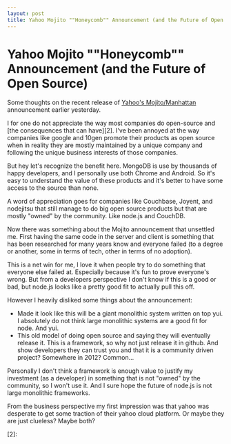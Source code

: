 ```yaml
---
layout: post
title: Yahoo Mojito ""Honeycomb"" Announcement (and the Future of Open Source)
---
```


# Yahoo Mojito ""Honeycomb"" Announcement (and the Future of Open Source)

Some thoughts on the recent release of [Yahoo's Mojito/Manhattan][1] announcement earlier yesterday.

I for one do not appreciate the way most companies do open-source and [the consequences that can have][2]. I've been annoyed at the way companies like google and 10gen promote their products as open source when in reality they are mostly maintained by a unique company and following the unique business interests of those companies.

But hey let's recognize the benefit here. MongoDB is use by thousands of happy developers, and I personally use both Chrome and Android. So it's easy to understand the value of these products and it's better to have some access to the source than none.

A word of appreciation goes for companies like Couchbase, Joyent, and nodejitsu that still manage to do big open source products but that are mostly "owned" by the community. Like node.js and CouchDB.

Now there was something about the Mojito announcement that unsettled me. First having the same code in the server and client is something that has been researched for many years know and everyone failed (to a degree or another, some in terms of tech, other in terms of no adoption).

This is a net win for me, I love it when people try to do something that everyone else failed at. Especially because it's fun to prove everyone's wrong. But from a developers perspective I don't know if this is a good or bad, but node.js looks like a pretty good fit to actually pull this off.

However I heavily disliked some things about the announcement:

* Made it look like this will be a giant monolithic system written on top yui. I absolutely do not think large monolithic systems are a good fit for node. And yui.
* This old model of doing open source and saying they will eventually release it. This is a framework, so why not just release it in github. And show developers they can trust you and that it is a community driven project? Somewhere in 2012? Common...

Personally I don't think a framework is enough value to justify my investment (as a developer) in something that is not "owned" by the community, so I won't use it. And I sure hope the future of node.js is not large monolithic frameworks.

From the business perspective my first impression was that yahoo was desperate to get some traction of their yahoo cloud platform. Or maybe they are just clueless? Maybe both?

[1]: http://developer.yahoo.com/blogs/ydn/posts/2011/11/yahoo-announces-cocktails-%E2%80%93-shaken-not-stirred/
[2]: 